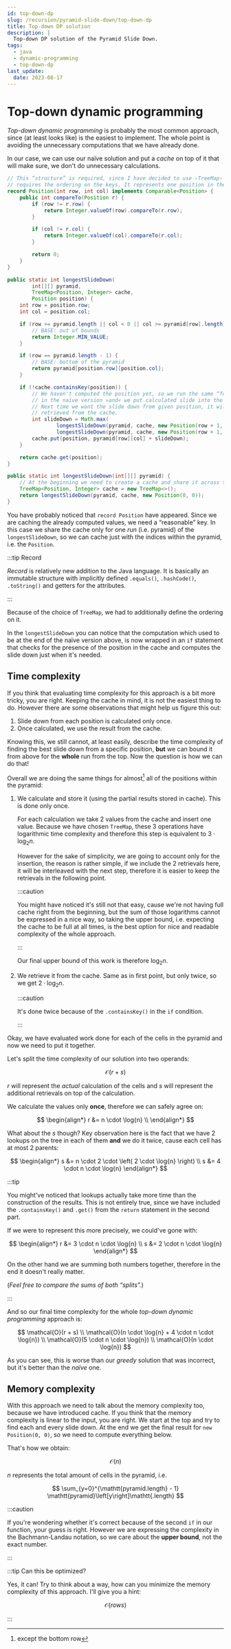 ```yaml
---
id: top-down-dp
slug: /recursion/pyramid-slide-down/top-down-dp
title: Top-down DP solution
description: |
  Top-down DP solution of the Pyramid Slide Down.
tags:
  - java
  - dynamic-programming
  - top-down-dp
last_update:
  date: 2023-08-17
---
```


# Top-down dynamic programming

_Top-down dynamic programming_ is probably the most common approach, since (at
least looks like) is the easiest to implement. The whole point is avoiding the
unnecessary computations that we have already done.

In our case, we can use our naïve solution and put a _cache_ on top of it that
will make sure, we don't do unnecessary calculations.

```java
// This “structure” is required, since I have decided to use ‹TreeMap› which
// requires the ordering on the keys. It represents one position in the pyramid.
record Position(int row, int col) implements Comparable<Position> {
    public int compareTo(Position r) {
        if (row != r.row) {
            return Integer.valueOf(row).compareTo(r.row);
        }

        if (col != r.col) {
            return Integer.valueOf(col).compareTo(r.col);
        }

        return 0;
    }
}

public static int longestSlideDown(
        int[][] pyramid,
        TreeMap<Position, Integer> cache,
        Position position) {
    int row = position.row;
    int col = position.col;

    if (row >= pyramid.length || col < 0 || col >= pyramid[row].length) {
        // BASE: out of bounds
        return Integer.MIN_VALUE;
    }

    if (row == pyramid.length - 1) {
        // BASE: bottom of the pyramid
        return pyramid[position.row][position.col];
    }

    if (!cache.containsKey(position)) {
        // We haven't computed the position yet, so we run the same “formula” as
        // in the naïve version »and« we put calculated slide into the cache.
        // Next time we want the slide down from given position, it will be just
        // retrieved from the cache.
        int slideDown = Math.max(
                longestSlideDown(pyramid, cache, new Position(row + 1, col)),
                longestSlideDown(pyramid, cache, new Position(row + 1, col + 1)));
        cache.put(position, pyramid[row][col] + slideDown);
    }

    return cache.get(position);
}

public static int longestSlideDown(int[][] pyramid) {
    // At the beginning we need to create a cache and share it across the calls.
    TreeMap<Position, Integer> cache = new TreeMap<>();
    return longestSlideDown(pyramid, cache, new Position(0, 0));
}
```

You have probably noticed that `record Position` have appeared. Since we are
caching the already computed values, we need a “reasonable” key. In this case we
share the cache only for one _run_ (i.e. pyramid) of the `longestSlideDown`, so
we can cache just with the indices within the pyramid, i.e. the `Position`.

:::tip Record

_Record_ is relatively new addition to the Java language. It is basically an
immutable structure with implicitly defined `.equals()`, `.hashCode()`,
`.toString()` and getters for the attributes.

:::

Because of the choice of `TreeMap`, we had to additionally define the ordering
on it.

In the `longestSlideDown` you can notice that the computation which used to be
at the end of the naïve version above, is now wrapped in an `if` statement that
checks for the presence of the position in the cache and computes the slide down
just when it's needed.

## Time complexity

If you think that evaluating time complexity for this approach is a bit more
tricky, you are right. Keeping the cache in mind, it is not the easiest thing
to do. However there are some observations that might help us figure this out:

1. Slide down from each position is calculated only once.
2. Once calculated, we use the result from the cache.

Knowing this, we still cannot, at least easily, describe the time complexity of
finding the best slide down from a specific position, **but** we can bound it
from above for the **whole** run from the top. Now the question is how we can do
that!

Overall we are doing the same things for almost[^1] all of the positions within
the pyramid:

1. We calculate and store it (using the partial results stored in cache). This
   is done only once.

   For each calculation we take 2 values from the cache and insert one value.
   Because we have chosen `TreeMap`, these 3 operations have logarithmic time
   complexity and therefore this step is equivalent to $3 \cdot \log_2{n}$.

   However for the sake of simplicity, we are going to account only for the
   insertion, the reason is rather simple, if we include the 2 retrievals here,
   it will be interleaved with the next step, therefore it is easier to keep the
   retrievals in the following point.

   :::caution

   You might have noticed it's still not that easy, cause we're not having full
   cache right from the beginning, but the sum of those logarithms cannot be
   expressed in a nice way, so taking the upper bound, i.e. expecting the cache
   to be full at all times, is the best option for nice and readable complexity
   of the whole approach.

   :::

   Our final upper bound of this work is therefore $\log_2{n}$.

2. We retrieve it from the cache. Same as in first point, but only twice, so we
   get $2 \cdot \log_2{n}$.

   :::caution

   It's done twice because of the `.containsKey()` in the `if` condition.

   :::

Okay, we have evaluated work done for each of the cells in the pyramid and now
we need to put it together.

Let's split the time complexity of our solution into two operands:

$$
\mathcal{O}(r + s)
$$

$r$ will represent the _actual_ calculation of the cells and $s$ will represent
the additional retrievals on top of the calculation.

We calculate the values only **once**, therefore we can safely agree on:

$$
\begin{align*}
r &= n \cdot \log{n} \\
\end{align*}
$$

What about the $s$ though? Key observation here is the fact that we have 2
lookups on the tree in each of them **and** we do it twice, cause each cell has
at most 2 parents:

$$
\begin{align*}
s &= n \cdot 2 \cdot \left( 2 \cdot \log{n} \right) \\
s &= 4 \cdot n \cdot \log{n}
\end{align*}
$$

:::tip

You might've noticed that lookups actually take more time than the construction
of the results. This is not entirely true, since we have included the
`.containsKey()` and `.get()` from the `return` statement in the second part.

If we were to represent this more precisely, we could've gone with:

$$
\begin{align*}
r &= 3 \cdot n \cdot \log{n} \\
s &= 2 \cdot n \cdot \log{n}
\end{align*}
$$

On the other hand we are summing both numbers together, therefore in the end it
doesn't really matter.

(_Feel free to compare the sums of both “splits”._)

:::

And so our final time complexity for the whole _top-down dynamic programming_
approach is:

$$
\mathcal{O}(r + s) \\
\mathcal{O}(n \cdot \log{n} + 4 \cdot n \cdot \log{n}) \\
\mathcal{O}(5 \cdot n \cdot \log{n}) \\
\mathcal{O}(n \cdot \log{n})
$$

As you can see, this is worse than our _greedy_ solution that was incorrect, but
it's better than the _naïve_ one.

## Memory complexity

With this approach we need to talk about the memory complexity too, because we
have introduced cache. If you think that the memory complexity is linear to the
input, you are right. We start at the top and try to find each and every slide
down. At the end we get the final result for `new Position(0, 0)`, so we need to
compute everything below.

That's how we obtain:

$$
\mathcal{O}(n)
$$

$n$ represents the total amount of cells in the pyramid, i.e.

$$
\sum_{y=0}^{\mathtt{pyramid.length} - 1} \mathtt{pyramid}\left[y\right]\mathtt{.length}
$$

:::caution

If you're wondering whether it's correct because of the second `if` in our
function, your guess is right. However we are expressing the complexity in the
Bachmann-Landau notation, so we care about the **upper bound**, not the exact
number.

:::

:::tip Can this be optimized?

Yes, it can! Try to think about a way, how can you minimize the memory
complexity of this approach. I'll give you a hint:

$$
\mathcal{O}(rows)
$$

:::

[^1]: except the bottom row
